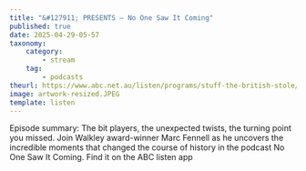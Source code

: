 ```yaml
---
title: "&#127911; PRESENTS — No One Saw It Coming"
published: true
date: 2025-04-29-05-57
taxonomy:
    category:
        - stream
    tag:
        - podcasts
theurl: https://www.abc.net.au/listen/programs/stuff-the-british-stole/presents-no-one-saw-it-coming/105161986
image: artwork-resized.JPEG
template: listen
---
```


Episode summary: The bit players, the unexpected twists, the turning point you missed. Join Walkley award-winner Marc Fennell as he uncovers the incredible moments that changed the course of history in the podcast No One Saw It Coming. Find it on the ABC listen app
